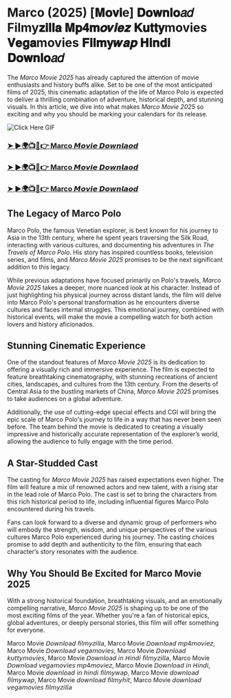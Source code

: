 # Marco (2025) [𝐌𝐨𝐯𝐢e] 𝐃𝐨𝐰𝐧𝐥𝐨𝑎𝑑 Filmy𝐳𝐢𝐥𝐥𝐚 𝐌𝐩𝟒𝐦𝒐𝒗𝒊𝒆𝒛 𝐊𝐮𝐭𝐭𝐲movies 𝐕𝐞𝐠𝐚movies 𝐅𝐢𝐥𝐦𝐲𝒘𝒂𝒑 𝐇𝐢𝐧𝐝𝐢 𝐃𝐨𝐰𝐧𝐥𝐨𝑎𝑑

The *Marco Movie 2025* has already captured the attention of movie enthusiasts and history buffs alike. Set to be one of the most anticipated films of 2025, this cinematic adaptation of the life of Marco Polo is expected to deliver a thrilling combination of adventure, historical depth, and stunning visuals. In this article, we dive into what makes *Marco Movie 2025* so exciting and why you should be marking your calendars for its release.

![Click Here GIF](https://media.tenor.com/qWWK-O83J5YAAAAi/click-here.gif)
<h3><a href="https://movieslink.short.gy/Marco-Movie-Full-HD">➤ ►🌍📺📱👉 Marco 𝙈𝙤𝙫𝙞𝙚 𝘿𝙤𝙬𝙣𝙡𝙖𝙤𝙙</a></h3>

<h3><a href="https://movieslink.short.gy/Marco-Movie-Full-HD">➤ ►🌍📺📱👉 Marco 𝙈𝙤𝙫𝙞𝙚 𝘿𝙤𝙬𝙣𝙡𝙖𝙤𝙙</a></h3>

<h3><a href="https://movieslink.short.gy/Marco-Movie-Full-HD">➤ ►🌍📺📱👉 Marco 𝙈𝙤𝙫𝙞𝙚 𝘿𝙤𝙬𝙣𝙡𝙖𝙤𝙙</a></h3>

## The Legacy of Marco Polo

Marco Polo, the famous Venetian explorer, is best known for his journey to Asia in the 13th century, where he spent years traversing the Silk Road, interacting with various cultures, and documenting his adventures in *The Travels of Marco Polo*. His story has inspired countless books, television series, and films, and *Marco Movie 2025* promises to be the next significant addition to this legacy.

While previous adaptations have focused primarily on Polo's travels, *Marco Movie 2025* takes a deeper, more nuanced look at his character. Instead of just highlighting his physical journey across distant lands, the film will delve into Marco Polo's personal transformation as he encounters diverse cultures and faces internal struggles. This emotional journey, combined with historical events, will make the movie a compelling watch for both action lovers and history aficionados.

## Stunning Cinematic Experience

One of the standout features of *Marco Movie 2025* is its dedication to offering a visually rich and immersive experience. The film is expected to feature breathtaking cinematography, with stunning recreations of ancient cities, landscapes, and cultures from the 13th century. From the deserts of Central Asia to the bustling markets of China, *Marco Movie 2025* promises to take audiences on a global adventure.

Additionally, the use of cutting-edge special effects and CGI will bring the epic scale of Marco Polo's journey to life in a way that has never been seen before. The team behind the movie is dedicated to creating a visually impressive and historically accurate representation of the explorer’s world, allowing the audience to fully engage with the time period.

## A Star-Studded Cast

The casting for *Marco Movie 2025* has raised expectations even higher. The film will feature a mix of renowned actors and new talent, with a rising star in the lead role of Marco Polo. The cast is set to bring the characters from this rich historical period to life, including influential figures Marco Polo encountered during his travels.

Fans can look forward to a diverse and dynamic group of performers who will embody the strength, wisdom, and unique perspectives of the various cultures Marco Polo experienced during his journey. The casting choices promise to add depth and authenticity to the film, ensuring that each character’s story resonates with the audience.

## Why You Should Be Excited for Marco Movie 2025

With a strong historical foundation, breathtaking visuals, and an emotionally compelling narrative, *Marco Movie 2025* is shaping up to be one of the most exciting films of the year. Whether you're a fan of historical epics, global adventures, or deeply personal stories, this film will offer something for everyone.

Marco Movie 𝘋𝘰𝘸𝘯𝘭𝘰𝘢𝘥 𝘧𝘪𝘭𝘮𝘺𝘻𝘪𝘭𝘭𝘢, Marco Movie 𝘋𝘰𝘸𝘯𝘭𝘰𝘢𝘥 𝘮𝘱4𝘮𝘰𝘷𝘪𝘦𝘻, Marco Movie 𝘋𝘰𝘸𝘯𝘭𝘰𝘢𝘥 𝘷𝘦𝘨𝘢𝘮𝘰𝘷𝘪𝘦𝘴, Marco Movie 𝘋𝘰𝘸𝘯𝘭𝘰𝘢𝘥 𝘬𝘶𝘵𝘵𝘺𝘮𝘰𝘷𝘪𝘦𝘴, Marco Movie 𝘋𝘰𝘸𝘯𝘭𝘰𝘢𝘥 𝘪𝘯 𝘏𝘪𝘯𝘥𝘪 𝘧𝘪𝘭𝘮𝘺𝘻𝘪𝘭𝘭𝘢, Marco Movie 𝘋𝘰𝘸𝘯𝘭𝘰𝘢𝘥 𝘷𝘦𝘨𝘢𝘮𝘰𝘷𝘪𝘦𝘴 𝘮𝘱4𝘮𝘰𝘷𝘪𝘦𝘻, Marco Movie 𝘋𝘰𝘸𝘯𝘭𝘰𝘢𝘥 𝘪𝘯 𝘏𝘪𝘯𝘥𝘪, Marco Movie 𝘥𝘰𝘸𝘯𝘭𝘰𝘢𝘥 𝘪𝘯 𝘩𝘪𝘯𝘥𝘪 𝘧𝘪𝘭𝘮𝘺𝘸𝘢𝘱, Marco Movie 𝘥𝘰𝘸𝘯𝘭𝘰𝘢𝘥 𝘧𝘪𝘭𝘮𝘺𝘸𝘢𝘱, Marco Movie 𝘥𝘰𝘸𝘯𝘭𝘰𝘢𝘥 𝘧𝘪𝘭𝘮𝘺𝘩𝘪𝘵, Marco Movie 𝘥𝘰𝘸𝘯𝘭𝘰𝘢𝘥 𝘷𝘦𝘨𝘢𝘮𝘰𝘷𝘪𝘦𝘴 𝘧𝘪𝘭𝘮𝘺𝘻𝘪𝘭𝘭𝘢
